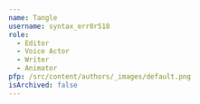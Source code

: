 ```yaml
---
name: Tangle
username: syntax_err0r518
role:
  - Editor
  - Voice Actor
  - Writer
  - Animator
pfp: /src/content/authors/_images/default.png
isArchived: false
---
```

